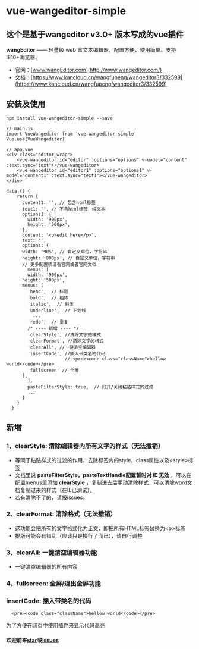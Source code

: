 # vue-wangeditor-simple


## 这个是基于**wangeditor v3.0+ 版本**写成的vue插件

**wangEditor** —— 轻量级 web 富文本编辑器，配置方便，使用简单。支持IE10+浏览器。

- 官网：[www.wangEditor.com](http://www.wangeditor.com/)
- 文档：[https://www.kancloud.cn/wangfupeng/wangeditor3/332599](https://www.kancloud.cn/wangfupeng/wangeditor3/332599)


## 安装及使用

```
npm install vue-wangeditor-simple --save

// main.js
import VueWangeditor from 'vue-wangeditor-simple'
Vue.use(VueWangeditor)

// app.vue
<div class="editor_wrap">
    <vue-wangeditor id="editor" :options="options" v-model="content" :text.sync="text"></vue-wangeditor>
    <vue-wangeditor id="editor1" :options="options1" v-model="content1" :text.sync="text1"></vue-wangeditor>
</div>

data () {
    return {
      content1: '', // 包含html标签
      text1: '', // 不含html标签，纯文本
      options1: {
        width: '900px',
        height: '500px',
      },
      content: '<p>edit here</p>',
      text: '',
      options: {
      width: '90%', // 自定义单位，字符串
      height: '800px', // 自定义单位，字符串
      // 更多配置项请看官网或者官网文档
        menus: [
        width: '900px',
      height: '500px',
      menus: [
        'head',  // 标题
        'bold',  // 粗体
        'italic',  // 斜体
        'underline',  // 下划线
          ...
        'redo',  // 重复
        /* ---- 新增 ---- */
        'clearStyle', //清除文字的样式
        'clearFormat', //清除文字的格式
        'clearAll', //一键清空编辑器
        'insertCode', //插入带类名的代码
                      // <pre><code class="className">hellow world</code></pre>
        'fullscreen' // 全屏
      ],
        ],
        pasteFilterStyle: true,  // 打开/关闭粘贴样式的过滤
        ...
      }
    }
  }
```

## 新增

### 1、clearStyle: 清除编辑器内所有文字的样式（无法撤销）
- 等同于粘贴样式的过滤的作用，去除标签内的style，class属性以及\<style>标签
- 文档里说 **pasteFilterStyle，pasteTextHandle配置暂时对 IE 无效** ，可以在配置menus里添加 **clearStyle** ，复制进去后手动清除样式，可以清除word文档复制过来的样式（在IE已测试）。
- 若有清除不了的，请报issues。


### 2、clearFormat: 清除格式（无法撤销）
- 这功能会把所有的文字格式化为正文，即把所有HTML标签替换为\<p>标签
- 排版可能会有错乱（应该只是换行了而已），请自行调整

### 3、clearAll: 一键清空编辑器功能
- 一键清空编辑器的所有内容

### 4、fullscreen: 全屏/退出全屏功能

### insertCode: 插入带类名的代码
```
  <pre><code class="className">hellow world</code></pre>
```
为了方便在网页中使用插件来显示代码高亮

#### 欢迎前来[star](https://github.com/Weeken/vue-wangeditor-simple)或[issues](https://github.com/Weeken/vue-wangeditor-simple/issues)

